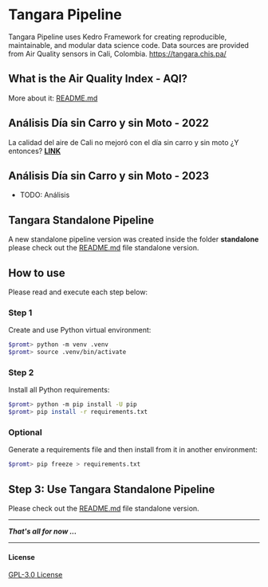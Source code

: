 # Tangara Pipeline
Tangara Pipeline uses Kedro Framework for creating reproducible, maintainable, and modular data science code. Data sources are provided from Air Quality sensors in Cali, Colombia. https://tangara.chis.pa/

## What is the Air Quality Index - AQI?
More about it: [README.md](standalone/docs/README.md)

## Análisis Día sin Carro y sin Moto - 2022
La calidad del aire de Cali no mejoró con el día sin carro y sin moto ¿Y entonces?
**[LINK](https://cali.webnoticias.co/opinion/la-calidad-del-aire-de-cali-no-mejoro-con-el-dia-sin-carro-y-sin-moto-y-entonces)**

## Análisis Día sin Carro y sin Moto - 2023
- TODO: Análisis

## Tangara Standalone Pipeline
A new standalone pipeline version was created inside the folder **standalone** please check out the [README.md](standalone/README.md) file standalone version.

## How to use

Please read and execute each step below:

### Step 1

Create and use Python virtual environment:

```bash
$promt> python -m venv .venv
$promt> source .venv/bin/activate
```

### Step 2

Install all Python requirements:

```bash
$promt> python -m pip install -U pip
$promt> pip install -r requirements.txt
```

### Optional

Generate a requirements file and then install from it in another environment:

```bash
$promt> pip freeze > requirements.txt
```

## Step 3: Use Tangara Standalone Pipeline

Please check out the [README.md](standalone/README.md) file standalone version.

---

***That's all for now ...***

---

#### License

[GPL-3.0 License](./LICENSE)
